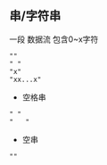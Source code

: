 ##  串/字符串
一段 数据流
包含0~x字符
```shell
""
" "
"x"
"xx...x"
```
* 空格串
```shell
" "
"   "
```

* 空串
```shell
""
```
